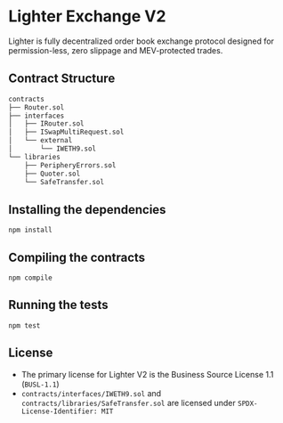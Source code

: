 # Lighter Exchange V2

Lighter is fully decentralized order book exchange protocol designed for permission-less, zero slippage and MEV-protected trades.

## Contract Structure

```bash
contracts
├── Router.sol
├── interfaces
│   ├── IRouter.sol
│   ├── ISwapMultiRequest.sol
│   └── external
│       └── IWETH9.sol
└── libraries
    ├── PeripheryErrors.sol
    ├── Quoter.sol
    └── SafeTransfer.sol

```

## Installing the dependencies

```
npm install
```

## Compiling the contracts

```shell
npm compile
```

## Running the tests

```
npm test
```

## License

- The primary license for Lighter V2 is the Business Source License 1.1 (`BUSL-1.1`)
- `contracts/interfaces/IWETH9.sol` and `contracts/libraries/SafeTransfer.sol` are licensed under `SPDX-License-Identifier: MIT`
